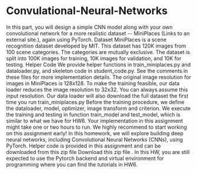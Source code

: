 # Convulational-Neural-Networks
In this part, you will design a simple CNN model along with your own convolutional network for a more realistic dataset -- MiniPlaces (Links to an external site.), again using PyTorch. Dataset  MiniPlaces is a scene recognition dataset developed by MIT. This dataset has 120K images from 100 scene categories. The categories are mutually exclusive. The dataset is split into 100K images for training, 10K images for validation, and 10K for testing.  Helper Code  We provide helper functions in train_miniplaces.py and dataloader.py, and skeleton code in student_code.py. See the comments in these files for more implementation details.  The original image resolution for images in MiniPlaces is 128x128. To make the training feasible, our data loader reduces the image resolution to 32x32. You can always assume this input resolution. Our data loader will also download the full dataset the first time you run train_miniplaces.py  Before the training procedure, we define the dataloader, model, optimizer, image transform and criterion. We execute the training and testing in function train_model and test_model, which is similar to what we have for HW6. Your implementation in this assignment might take one or two hours to run. We highly recommend to start working on this assignment early! In this homework, we will explore building deep neural networks, including Convolutional Neural Networks (CNNs), using PyTorch. Helper code is provided in this assignment and can be downloaded from this zip file   Download this zip file .  In this HW, you are still expected to use the Pytorch backend and virtual environment for programming where you can find the tutorials in HW6.

